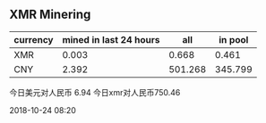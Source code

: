## XMR Minering

|currency|mined in last 24 hours|all|in pool|
|---|---|---|---|
|XMR|0.003|0.668|0.461|
|CNY|2.392|501.268|345.799|

今日美元对人民币 6.94	今日xmr对人民币750.46


2018-10-24 08:20